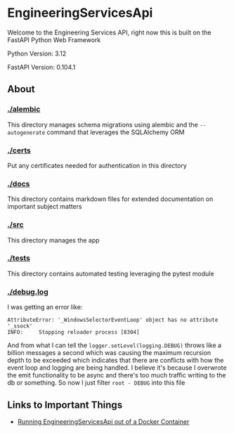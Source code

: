 # EngineeringServicesApi

Welcome to the Engineering Services API, right now this is built on the FastAPI Python Web Framework

Python Version: 3.12

FastAPI Version: 0.104.1

## About

### [./alembic](./alembic)

This directory manages schema migrations using alembic and the `--autogenerate` command that leverages the SQLAlchemy
ORM

### [./certs](./certs)

Put any certificates needed for authentication in this directory

### [./docs](./docs)

This directory contains markdown files for extended documentation on important subject matters

### [./src](./src)

This directory manages the app

### [./tests](./tests)

This directory contains automated testing leveraging the pytest module

### [./debug.log](./debug.log)

I was getting an error like:

```text
AttributeError: '_WindowsSelectorEventLoop' object has no attribute '_ssock'
INFO:     Stopping reloader process [8304]
```

And from what I can tell the `logger.setLevel(logging.DEBUG)` throws like a billion messages a second which was causing
the maximum recursion depth to be exceeded which indicates that there are conflicts with how the event loop and logging
are being handled. I believe it's because I overwrote the emit functionality to be async and there's too much traffic
writing to the db or something. So now I just filter `root - DEBUG` into this file

## Links to Important Things

* [Running EngineeringServicesApi out of a Docker Container](./docs/Running%20out%20of%20a%20Docker%20Container.md)